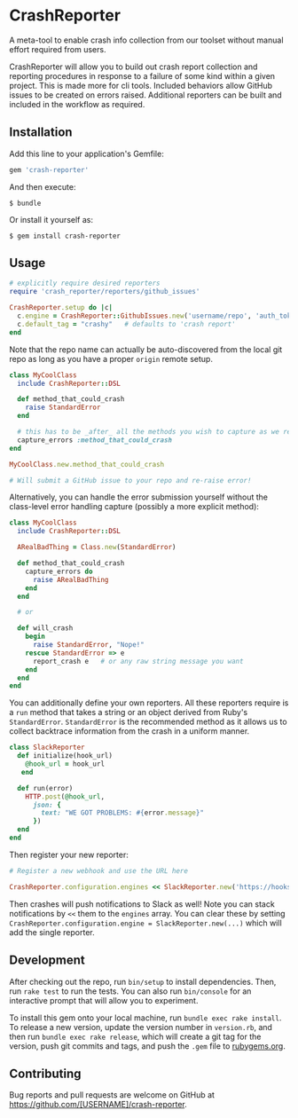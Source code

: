 # CrashReporter

A meta-tool to enable crash info collection from our toolset without manual effort required from users.

CrashReporter will allow you to build out crash report collection and reporting procedures in response to a failure of some kind within a given project. This is made more for cli tools. Included behaviors allow GitHub issues to be created on errors raised. Additional reporters can be built and included in the workflow as required.

## Installation

Add this line to your application's Gemfile:

```ruby
gem 'crash-reporter'
```

And then execute:

    $ bundle

Or install it yourself as:

    $ gem install crash-reporter

## Usage

```ruby
# explicitly require desired reporters
require 'crash_reporter/reporters/github_issues'

CrashReporter.setup do |c|
  c.engine = CrashReporter::GithubIssues.new('username/repo', 'auth_token')
  c.default_tag = "crashy"   # defaults to 'crash report'
end
```

Note that the repo name can actually be auto-discovered from the local git repo as long as you have a proper `origin` remote setup.

```ruby
class MyCoolClass
  include CrashReporter::DSL

  def method_that_could_crash
    raise StandardError
  end

  # this has to be _after_ all the methods you wish to capture as we redefine the methods to include error capturing
  capture_errors :method_that_could_crash
end

MyCoolClass.new.method_that_could_crash

# Will submit a GitHub issue to your repo and re-raise error!
```

Alternatively, you can handle the error submission yourself without the class-level error handling capture (possibly a more explicit method):

```ruby
class MyCoolClass
  include CrashReporter::DSL

  ARealBadThing = Class.new(StandardError)

  def method_that_could_crash
    capture_errors do
      raise ARealBadThing
    end
  end

  # or

  def will_crash
    begin
      raise StandardError, "Nope!"
    rescue StandardError => e
      report_crash e   # or any raw string message you want
    end
  end
end
```

You can additionally define your own reporters. All these reporters require is a `run` method that takes a string or an object derived from Ruby's `StandardError`. `StandardError` is the recommended method as it allows us to collect backtrace information from the crash in a uniform manner.

```ruby
class SlackReporter
  def initialize(hook_url)
    @hook_url = hook_url
   end

  def run(error)
    HTTP.post(@hook_url,
      json: {
        text: "WE GOT PROBLEMS: #{error.message}"
      })
  end
end
```

Then register your new reporter:

```ruby
# Register a new webhook and use the URL here

CrashReporter.configuration.engines << SlackReporter.new('https://hooks.slack.com/services/T00000000/B00000000/XXXXXXXXXXXXXXXXXXXXXXXX')
```

Then crashes will push notifications to Slack as well! Note you can stack notifications by `<<` them to the `engines` array. You can clear these by setting `CrashReporter.configuration.engine = SlackReporter.new(...)` which will add the single reporter.

## Development

After checking out the repo, run `bin/setup` to install dependencies. Then, run `rake test` to run the tests. You can also run `bin/console` for an interactive prompt that will allow you to experiment.

To install this gem onto your local machine, run `bundle exec rake install`. To release a new version, update the version number in `version.rb`, and then run `bundle exec rake release`, which will create a git tag for the version, push git commits and tags, and push the `.gem` file to [rubygems.org](https://rubygems.org).

## Contributing

Bug reports and pull requests are welcome on GitHub at https://github.com/[USERNAME]/crash-reporter.

